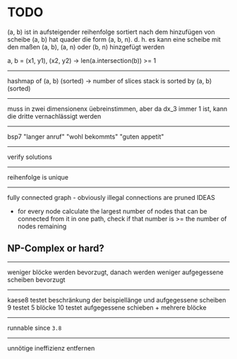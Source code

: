 # TODO

(a, b) ist in aufsteigender reihenfolge sortiert
nach dem hinzufügen von scheibe (a, b) hat quader die form (a, b, n).
d. h. es kann eine scheibe mit den maßen (a, b), (a, n) oder (b, n) hinzgefügt werden

a, b = (x1, y1), (x2, y2)
->
len(a.intersection(b)) >= 1

---

hashmap of (a, b) (sorted) -> number of slices
stack is sorted by (a, b) (sorted)

---

muss in zwei dimensionenx üebreinstimmen, aber da dx_3 immer 1 ist, kann die dritte vernachlässigt werden

---

bsp7 "langer anruf"
"wohl bekommts"
"guten appetit"

---

verify solutions

---

reihenfolge is unique

---

fully connected graph - obviously illegal connections are pruned
IDEAS

- for every node calculate the largest number of nodes that can be connected from it in one path,
  check if that number is >= the number of nodes remaining

## NP-Complex or hard?

---

weniger blöcke werden bevorzugt, danach werden weniger aufgegessene scheiben bevorzugt

---

kaese8 testet beschränkung der beispiellänge und aufgegessene scheiben
9 testet 5 blöcke
10 testet aufgegessene schieben + mehrere blöcke

---

runnable since `3.8`

---

unnötige ineffizienz entfernen
